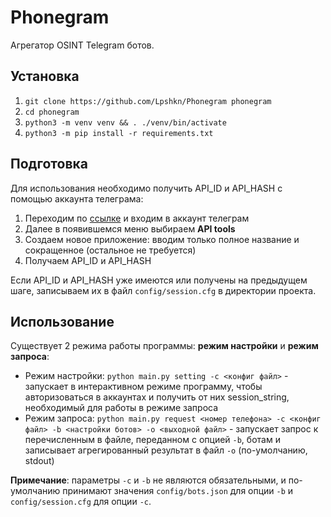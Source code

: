 # Phonegram

Агрегатор OSINT Telegram ботов.

## Установка

1. `git clone https://github.com/Lpshkn/Phonegram phonegram`
2. `cd phonegram`
3. `python3 -m venv venv && . ./venv/bin/activate`
4. `python3 -m pip install -r requirements.txt`

## Подготовка

Для использования необходимо получить API_ID и API_HASH с помощью аккаунта телеграма:

1. Переходим по [ссылке](https://my.telegram.org/) и входим в аккаунт телеграм
2. Далее в появившемся меню выбираем **API tools**
3. Создаем новое приложение: вводим только полное название и сокращенное (остальное не требуется)
4. Получаем API_ID и API_HASH

Если API_ID и API_HASH уже имеются или получены на предыдущем шаге, записываем их в файл `config/session.cfg` в директории проекта.

## Использование

Существует 2 режима работы программы: **режим настройки** и **режим запроса**:
* Режим настройки: `python main.py setting -c <конфиг файл>` - запускает в интерактивном режиме программу, чтобы 
авторизоваться в аккаунтах и получить от них session_string, необходимый для работы в режиме запроса
* Режим запроса: `python main.py request <номер телефона> -c <конфиг файл> -b <настройки ботов> -o <выходной файл>` - 
запускает запрос к перечисленным в файле, переданном с опцией `-b`, ботам и записывает агрегированный результат в 
  файл `-o` (по-умолчанию, stdout)
  
**Примечание**: параметры `-c` и `-b` не являются обязательными, и по-умолчанию принимают значения `config/bots.json`
для опции `-b` и `config/session.cfg` для опции `-c`.